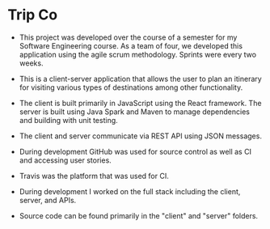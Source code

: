 # Trip Co

- This project was developed over the course of a semester for my Software Engineering course. As a team of four, 
we developed this application using the agile scrum methodology. Sprints were every two weeks.

- This is a client-server application that allows the user to plan an itinerary for visiting various types of destinations among other functionality.

- The client is built primarily in JavaScript using the React framework.
The server is built using Java Spark and Maven to manage dependencies and building with unit testing.

- The client and server communicate via REST API using JSON messages.

- During development GitHub was used for source control as well as CI and accessing user stories.

- Travis was the platform that was used for CI.

- During development I worked on the full stack including the client, server, and APIs.

- Source code can be found primarily in the "client" and "server" folders.
